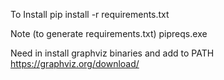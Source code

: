 To Install
pip install -r requirements.txt

Note (to generate requirements.txt)
pipreqs.exe

Need in install graphviz binaries and add to PATH
https://graphviz.org/download/